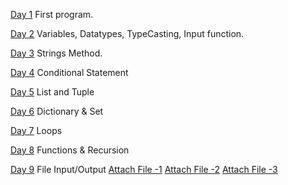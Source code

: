 
[Day 1](./aug1.py) First program.

[Day 2](./aug2.py)  Variables, Datatypes, TypeCasting, Input function.

[Day 3](./aug3.py) Strings Method.

[Day 4](./aug4.py) Conditional Statement 

[Day 5](./aug5.py) List and Tuple

[Day 6](./aug6.py) Dictionary & Set

[Day 7](./aug7.py) Loops

[Day 8](./aug8.py)  Functions & Recursion

[Day 9](./aug8.py) File Input/Output
[Attach File -1](aug9.txt)
[Attach File -2](augwrite9.txt)
[Attach File -3](practice9.txt)
